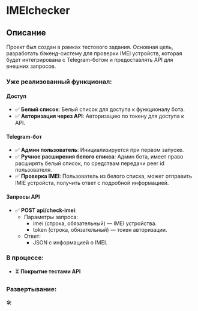 # IMEIchecker
## Описание
Проект был создан в рамках тестового задания. Основная цель, разработать бэкенд-систему для проверки IMEI устройств, которая будет интегрирована с Telegram-ботом и предоставлять API для внешних запросов.

### Уже реализованный функционал:
#### Доступ
- ✅ **Белый список**: Белый список для доступа к функционалу бота.
- ✅ **Авторизация через API**: Авторизацию по токену для доступа к API.

#### Telegram-бот
- ✅ **Админ пользователь**: Инициализируется при первом запуске.
- ✅ **Ручное расширения белого спикса**: Админ бота, имеет право расширять белый список, по средствам передачи peer id пользователя.
- ✅ **Проверка IMEI**: Пользователь из белого списка, может отправить IMIE устройста, получить ответ с подробной информацией.

#### Запросы API
- ✅ **POST api/check-imei**: 
  - Параметры запроса:
    - imei (строка, обязательный) — IMEI устройства.
    - token (строка, обязательный) — токен авторизации.
  - Ответ:
    - JSON с информацией о IMEI. 


### В процессе:
- ⏳ **Покрытие тестами API**

### Развертывание:
🛠

